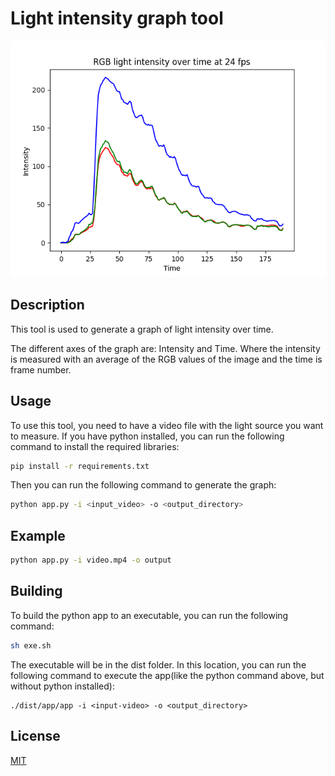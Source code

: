 # Light intensity graph tool

<!-- show image in the static folder -->
![Light intensity graph](static/rgb.png)


## Description
This tool is used to generate a graph of light intensity over time. 

The different axes of the graph are: Intensity and Time. Where the intensity is measured with an average of the RGB values of the image and the time is frame number.

## Usage
To use this tool, you need to have a video file with the light source you want to measure. If you have python installed, you can run the following command to install the required libraries:
```bash
pip install -r requirements.txt
```

Then you can run the following command to generate the graph:
```bash
python app.py -i <input_video> -o <output_directory>
```

## Example
```bash
python app.py -i video.mp4 -o output
```

## Building
To build the python app to an executable, you can run the following command:
```bash
sh exe.sh
```
The executable will be in the dist folder. In this location, you can run the following command to execute the app(like the python command above, but without python installed):
```
./dist/app/app -i <input-video> -o <output_directory>
```

## License
[MIT](https://choosealicense.com/licenses/mit/)



